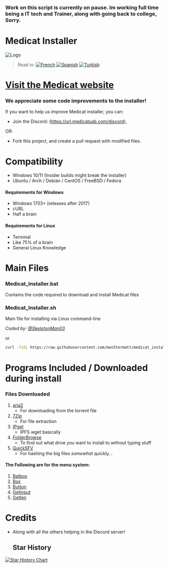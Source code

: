 ### Work on this script is currently on pause. Im working full time being a IT tech and Trainer, along with going back to college, Sorry.

# Medicat Installer
![Logo](icon.png)

> Read in: [![French](https://img.shields.io/badge/French-blue)](README.FR.md) [![Spanish](https://img.shields.io/badge/Spanish-blue)](README.ES.md) [![Turkish](https://img.shields.io/badge/Turkish-blue)](README.TR.md)

# [Visit the Medicat website](https://medicatusb.com/)

### We appreciate some code improvements to the installer!
If you want to help us improve Medicat installer, you can:
* Join the Discord: (https://url.medicatusb.com/discord),

OR:

* Fork this project, and create a pull request with modified files.

# Compatibility
* Windows 10/11 (Insider builds might break the installer)
* Ubuntu / Arch / Debian / CentOS / FreeBSD / Fedora

#### Requirements for Windows
* Windows 1703+ (releases after 2017)
* cURL
* Half a brain

#### Requirements for Linux
* Terminal
* Like 75% of a brain
* General Linux Knowledge 

# Main Files
### Medicat_Installer.bat
Contains the code required to download and install Medicat files

### Medicat_Installer.sh
Main file for installing via Linux command-line

*Coded by: [@SkeletonMan03](https://github.com/SkeletonMan03)*

or

```bash
curl -fsSL https://raw.githubusercontent.com/mon5termatt/medicat_installer/refs/heads/main/Medicat_Installer.sh | bash
```

# Programs Included / Downloaded during install

  ### Files Downloaded
  
  1. [aria2](https://github.com/aria2/aria2)
      * For downloading from the torrent file
  2. [7Zip](https://www.7-zip.org/)
      * For file extraction
  3. [IPget](https://github.com/ipfs/ipget)
      * IPFS wget basically
  4. [FolderBrowse](https://github.com/TheBATeam/FolderBrowse-by-Fatih-Kodak)
      * To find out what drive you want to install to without typing stuff
  5. [QuickSFV](http://www.quicksfv.org/)
      * For hashing the big files *somewhat* quickly...
      
  #### The Following are for the menu system:
  1. [Batbox](https://github.com/TheBATeam/BATBOX-An-Awesome-Batch-Plugin)
  2. [Box](https://github.com/TheBATeam/Box-Function-2.0)
  3. [Button](https://github.com/TheBATeam/Button-Function-2.0-by-Kvc)
  4. [Getinput](https://github.com/TheBATeam/GetInput-By-Aacini)
  5. [Getlen](https://github.com/TheBATeam/Getlen-Function-2.0-by-Kvc)

# Credits
<!-- readme: contributors -start -->
<!-- readme: contributors -end -->
* Along with all the others helping in the Discord server!

  ## Star History

<a href="https://star-history.com/#mon5termatt/medicat_installer&Date">
 <picture>
   <source media="(prefers-color-scheme: dark)" srcset="https://api.star-history.com/svg?repos=mon5termatt/medicat_installer&type=Date&theme=dark" />
   <source media="(prefers-color-scheme: light)" srcset="https://api.star-history.com/svg?repos=mon5termatt/medicat_installer&type=Date" />
   <img alt="Star History Chart" src="https://api.star-history.com/svg?repos=mon5termatt/medicat_installer&type=Date" />
 </picture>
</a>
